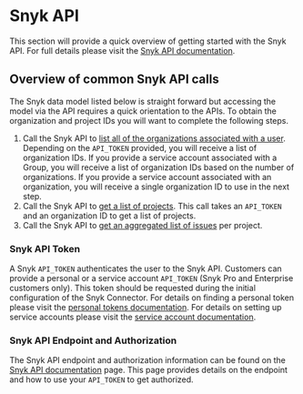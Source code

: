 # Snyk API

This section will provide a quick overview of getting started with the Snyk API. For full details please visit the [Snyk API documentation](https://www.notion.so/snyk/How-to-Build-a-Snyk-Connector-0d54bd5d3c7f4baab49b656dfffcded0#d2d9bb65fddb4cd783d2cf4e0a99e2e4).

## Overview of common Snyk API calls

The Snyk data model listed below is straight forward but accessing the model via the API requires a quick orientation to the APIs. To obtain the organization and project IDs you will want to complete the following steps.

1. Call the Snyk API to [list all of the organizations associated with a user](https://snyk.docs.apiary.io/#reference/organizations/the-snyk-organization-for-a-request/list-all-the-organizations-a-user-belongs-to). Depending on the `API_TOKEN` provided, you will receive a list of organization IDs. If you provide a service account associated with a Group, you will receive a list of organization IDs based on the number of organizations. If you provide a service account associated with an organization, you will receive a single organization ID to use in the next step.
2. Call the Snyk API to [get a list of projects](https://snyk.docs.apiary.io/#reference/projects/all-projects/list-all-projects). This call takes an `API_TOKEN` and an organization ID to get a list of projects.
3. Call the Snyk API to [get an aggregated list of issues](https://snyk.docs.apiary.io/#reference/projects/aggregated-project-issues/list-all-aggregated-issues) per project.

### Snyk API Token

A Snyk `API_TOKEN` authenticates the user to the Snyk API. Customers can provide a personal or a service account `API_TOKEN` \(Snyk Pro and Enterprise customers only\). This token should be requested during the initial configuration of the Snyk Connector. For details on finding a personal token please visit the [personal tokens documentation](https://support.snyk.io/hc/en-us/articles/360004037557-Authentication-for-API). For details on setting up service accounts please visit the [service account documentation](https://support.snyk.io/hc/en-us/articles/360004037597-Service-accounts).

### Snyk API Endpoint and Authorization

The Snyk API endpoint and authorization information can be found on the [Snyk API documentation](https://snyk.docs.apiary.io/#introduction/api-url) page. This page provides details on the endpoint and how to use your `API_TOKEN` to get authorized.

